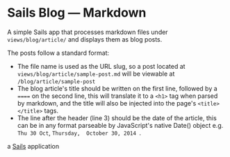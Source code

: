 # Sails Blog — Markdown

A simple Sails app that processes markdown files under `views/blog/article/` and displays them as blog posts.


The posts follow a standard format:

 - The file name is used as the URL slug, so a post located at `views/blog/article/sample-post.md` will be viewable at `/blog/article/sample-post`
 - The blog article's title should be written on the first line, followed by a `====` on the second line, this will translate it to a `<h1>` tag when parsed by markdown, and 
the 
title will also be injected into the page's `<title></title>` tags.
 - The line after the header (line 3) should be the date of the article, this can be in any format parseable by JavaScript's native Date() object e.g. `Thu 30 Oct`, `Thursday, 
October 30, 2014 `.

a [Sails](http://sailsjs.org) application
